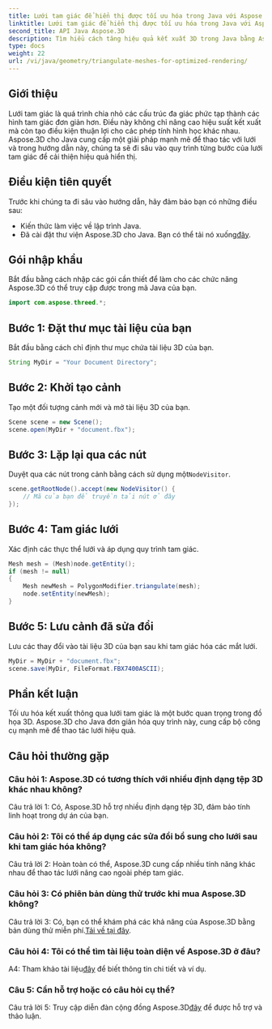 ```yaml
---
title: Lưới tam giác để hiển thị được tối ưu hóa trong Java với Aspose.3D
linktitle: Lưới tam giác để hiển thị được tối ưu hóa trong Java với Aspose.3D
second_title: API Java Aspose.3D
description: Tìm hiểu cách tăng hiệu quả kết xuất 3D trong Java bằng Aspose.3D. Lưới tam giác cho hiệu suất tối ưu.
type: docs
weight: 22
url: /vi/java/geometry/triangulate-meshes-for-optimized-rendering/
---
```

## Giới thiệu

Lưới tam giác là quá trình chia nhỏ các cấu trúc đa giác phức tạp thành các hình tam giác đơn giản hơn. Điều này không chỉ nâng cao hiệu suất kết xuất mà còn tạo điều kiện thuận lợi cho các phép tính hình học khác nhau. Aspose.3D cho Java cung cấp một giải pháp mạnh mẽ để thao tác với lưới và trong hướng dẫn này, chúng ta sẽ đi sâu vào quy trình từng bước của lưới tam giác để cải thiện hiệu quả hiển thị.

## Điều kiện tiên quyết

Trước khi chúng ta đi sâu vào hướng dẫn, hãy đảm bảo bạn có những điều sau:

- Kiến thức làm việc về lập trình Java.
-  Đã cài đặt thư viện Aspose.3D cho Java. Bạn có thể tải nó xuống[đây](https://releases.aspose.com/3d/java/).

## Gói nhập khẩu

Bắt đầu bằng cách nhập các gói cần thiết để làm cho các chức năng Aspose.3D có thể truy cập được trong mã Java của bạn.

```java
import com.aspose.threed.*;
```

## Bước 1: Đặt thư mục tài liệu của bạn

Bắt đầu bằng cách chỉ định thư mục chứa tài liệu 3D của bạn.

```java
String MyDir = "Your Document Directory";
```

## Bước 2: Khởi tạo cảnh

Tạo một đối tượng cảnh mới và mở tài liệu 3D của bạn.

```java
Scene scene = new Scene();
scene.open(MyDir + "document.fbx");
```

## Bước 3: Lặp lại qua các nút

 Duyệt qua các nút trong cảnh bằng cách sử dụng một`NodeVisitor`.

```java
scene.getRootNode().accept(new NodeVisitor() {
    // Mã của bạn để truyền tải nút ở đây
});
```

## Bước 4: Tam giác lưới

Xác định các thực thể lưới và áp dụng quy trình tam giác.

```java
Mesh mesh = (Mesh)node.getEntity();
if (mesh != null)
{
    Mesh newMesh = PolygonModifier.triangulate(mesh);
    node.setEntity(newMesh);
}
```

## Bước 5: Lưu cảnh đã sửa đổi

Lưu các thay đổi vào tài liệu 3D của bạn sau khi tam giác hóa các mắt lưới.

```java
MyDir = MyDir + "document.fbx";
scene.save(MyDir, FileFormat.FBX7400ASCII);
```

## Phần kết luận

Tối ưu hóa kết xuất thông qua lưới tam giác là một bước quan trọng trong đồ họa 3D. Aspose.3D cho Java đơn giản hóa quy trình này, cung cấp bộ công cụ mạnh mẽ để thao tác lưới hiệu quả.

## Câu hỏi thường gặp

### Câu hỏi 1: Aspose.3D có tương thích với nhiều định dạng tệp 3D khác nhau không?

Câu trả lời 1: Có, Aspose.3D hỗ trợ nhiều định dạng tệp 3D, đảm bảo tính linh hoạt trong dự án của bạn.

### Câu hỏi 2: Tôi có thể áp dụng các sửa đổi bổ sung cho lưới sau khi tam giác hóa không?

Câu trả lời 2: Hoàn toàn có thể, Aspose.3D cung cấp nhiều tính năng khác nhau để thao tác lưới nâng cao ngoài phép tam giác.

### Câu hỏi 3: Có phiên bản dùng thử trước khi mua Aspose.3D không?

 Câu trả lời 3: Có, bạn có thể khám phá các khả năng của Aspose.3D bằng bản dùng thử miễn phí.[Tải về tại đây](https://releases.aspose.com/).

### Câu hỏi 4: Tôi có thể tìm tài liệu toàn diện về Aspose.3D ở đâu?

 A4: Tham khảo tài liệu[đây](https://reference.aspose.com/3d/java/) để biết thông tin chi tiết và ví dụ.

### Câu 5: Cần hỗ trợ hoặc có câu hỏi cụ thể?

 Câu trả lời 5: Truy cập diễn đàn cộng đồng Aspose.3D[đây](https://forum.aspose.com/c/3d/18) để được hỗ trợ và thảo luận.